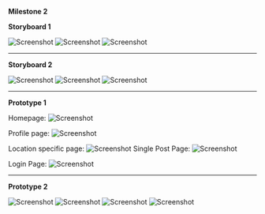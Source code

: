 
**Milestone 2**

__Storyboard 1__

![Screenshot](milestone2/1_1.jpg)
![Screenshot](milestone2/1_2.jpg)
![Screenshot](milestone2/1_3.jpg)
______________________________

__Storyboard 2__

![Screenshot](milestone2/2_1.jpg)
![Screenshot](milestone2/2_2.jpg)
![Screenshot](milestone2/2_3.jpg)



______________________________

__Prototype 1__



Homepage:
![Screenshot](milestone2/prot1_1.png)

Profile page:
![Screenshot](milestone2/prot1_2.png)

Location specific page:
![Screenshot](milestone2/prot1_3.png)
Single Post Page:
![Screenshot](milestone2/prot1_4.png)

Login Page:
![Screenshot](milestone2/prot1_5.png)
______________________________

__Prototype 2__

![Screenshot](milestone2/prot2_1.png)
![Screenshot](milestone2/prot2_2.png)
![Screenshot](milestone2/prot2_3.png)
![Screenshot](milestone2/prot2_4.png)
